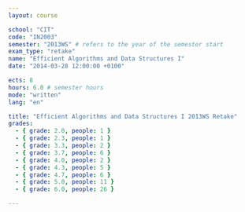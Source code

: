 ```yaml
---
layout: course

school: "CIT"
code: "IN2003"
semester: "2013WS" # refers to the year of the semester start
exam_type: "retake"
name: "Efficient Algorithms and Data Structures I"
date: "2014-03-28 12:00:00 +0100"

ects: 8
hours: 6.0 # semester hours
mode: "written"
lang: "en"

title: "Efficient Algorithms and Data Structures I 2013WS Retake"
grades:
  - { grade: 2.0, people: 1 }
  - { grade: 2.3, people: 1 }
  - { grade: 3.3, people: 2 }
  - { grade: 3.7, people: 6 }
  - { grade: 4.0, people: 2 }
  - { grade: 4.3, people: 5 }
  - { grade: 4.7, people: 6 }
  - { grade: 5.0, people: 11 }
  - { grade: 6.0, people: 26 }

---
```

